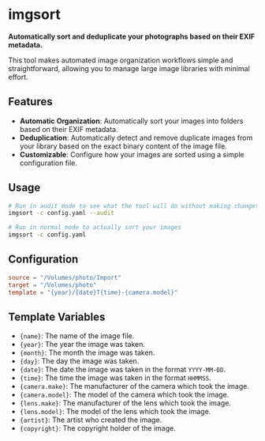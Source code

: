 # imgsort
**Automatically sort and deduplicate your photographs based on their EXIF metadata.**

This tool makes automated image organization workflows simple and straightforward,
allowing you to manage large image libraries with minimal effort.

## Features
- **Automatic Organization**: Automatically sort your images into folders based on their EXIF metadata.
- **Deduplication**: Automatically detect and remove duplicate images from your library based on the exact binary content of the image file.
- **Customizable**: Configure how your images are sorted using a simple configuration file.

## Usage
```bash
# Run in audit mode to see what the tool will do without making changes to your library
imgsort -c config.yaml --audit

# Run in normal mode to actually sort your images
imgsort -c config.yaml
```

## Configuration
```toml
source = "/Volumes/photo/Import"
target = "/Volumes/photo"
template = "{year}/{date}T{time}-{camera.model}"
```

## Template Variables
- `{name}`: The name of the image file.
- `{year}`: The year the image was taken.
- `{month}`: The month the image was taken.
- `{day}`: The day the image was taken.
- `{date}`: The date the image was taken in the format `YYYY-MM-DD`.
- `{time}`: The time the image was taken in the format `HHMMSS`.
- `{camera.make}`: The manufacturer of the camera which took the image.
- `{camera.model}`: The model of the camera which took the image.
- `{lens.make}`: The manufacturer of the lens which took the image.
- `{lens.model}`: The model of the lens which took the image.
- `{artist}`: The artist who created the image.
- `{copyright}`: The copyright holder of the image.
